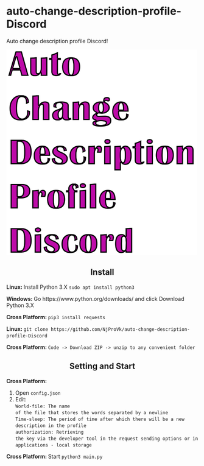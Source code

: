 # auto-change-description-profile-Discord
Auto change description profile Discord!

<div id="header" align="left">
  <img src="https://github.com/NjProVk/auto-change-description-profile-Discord/blob/main/photo/ACDPD.png" width="500"/>
</div>

<div id="header" align="center">
  <b><h2>Install</h2></b>
    <div id="header" align="left">
      <p><b>Linux: </b>Install Python 3.X <code>sudo apt install python3</code></p>
      <p><b>Windows: </b>Go https://www.python.org/downloads/ and click Download Python 3.X</p>
      <p><b>Cross Platform: </b><code>pip3 install requests</code></p>
      <p><b>Linux: </b><code>git clone https://github.com/NjProVk/auto-change-description-profile-Discord</code></p>
      <p><b>Cross Platform: </b><code>Code -> Download ZIP -> unzip to any convenient folder</code></p>
    </div>
  
  <b><h2>Setting and Start</h2></b>
    <div id="header" align="left">
      <p><b>Cross Platform: </b></br>
        <ol>
          <li>Open <code>config.json</code></li>
          <li>Edit:</br>
            <code>World-file: The name of the file that stores the words separated by a newline</code></br>
            <code>Time-sleep: The period of time after which there will be a new description in the profile</code></br>
            <code>authorization: Retrieving the key via the developer tool in the request sending options or in applications - local storage</code>
          </li>
        </ol>
      </p>
      <p><b>Cross Platform: </b>Start <code>python3 main.py</code></p>
    </div>
</div>
